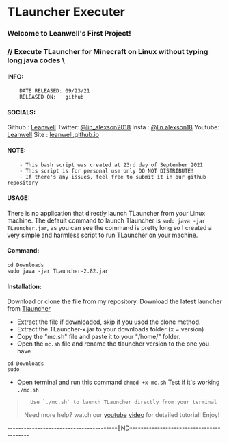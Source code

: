 # TLauncher Executer
###                        Welcome to Leanwell's First Project!
### // Execute TLauncher for Minecraft on Linux without typing long java codes \\
####   INFO:
        DATE RELEASED: 09/23/21
        RELEASED ON:   github
####   SOCIALS:
Github : [Leanwell](https://github.com/leanwell)
Twitter: [@lin_alexson2018]()
Insta  : [@lin.alexson18]()
Youtube: [Leanwell](https://www.youtube.com/channel/UCIn3Tzxmr8JuHAtDsrXDaRg)
Site   : [leanwell.github.io](leanwell.github.io)
####   NOTE:
        - This bash script was created at 23rd day of September 2021
        - This script is for personal use only DO NOT DISTRIBUTE!
        - If there's any issues, feel free to submit it in our github repository
####   USAGE:
There is no application that directly launch TLauncher from your Linux machine.
The default command to launch Tlauncher is `sudo java -jar TLauncher.jar`, as you can see the command is pretty long so I created a very simple and harmless script to run TLauncher on your machine.
####   Command:
```
cd Downloads
sudo java -jar TLauncher-2.82.jar
```
####   Installation:
Download or clone the file from my repository.
Download the latest launcher from
[Tlauncher](https://tlauncher.org/en/)
- Extract the file if downloaded, skip if you used the clone method.
- Extract the TLauncher-x.jar to your downloads folder (x = version)
- Copy the "mc.sh" file and paste it to your "/home/" folder.
- Open the `mc.sh` file and rename the tlauncher version to the one you have
```
cd Downloads
sudo 
```
- Open terminal and run this command `chmod +x mc.sh`
Test if it's working `./mc.sh`
>       Use `./mc.sh` to launch TLauncher directly from your terminal
> Need more help? watch our [youtube](linkhere.com) [video](https://youtu.be/dQw4w9WgXcQ) for detailed tutorial! 
Enjoy!

----------------------------------------END-----------------------------------------
